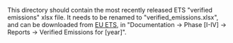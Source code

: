 This directory should contain the most recently released ETS "verified emissions" xlsx file. It needs to be renamed to "verified_emissions.xlsx", and can be downloaded from [EU ETS](https://climate.ec.europa.eu/eu-action/eu-emissions-trading-system-eu-ets/union-registry_en), in "Documentation -> Phase [I-IV] -> Reports -> Verified Emissions for [year]".